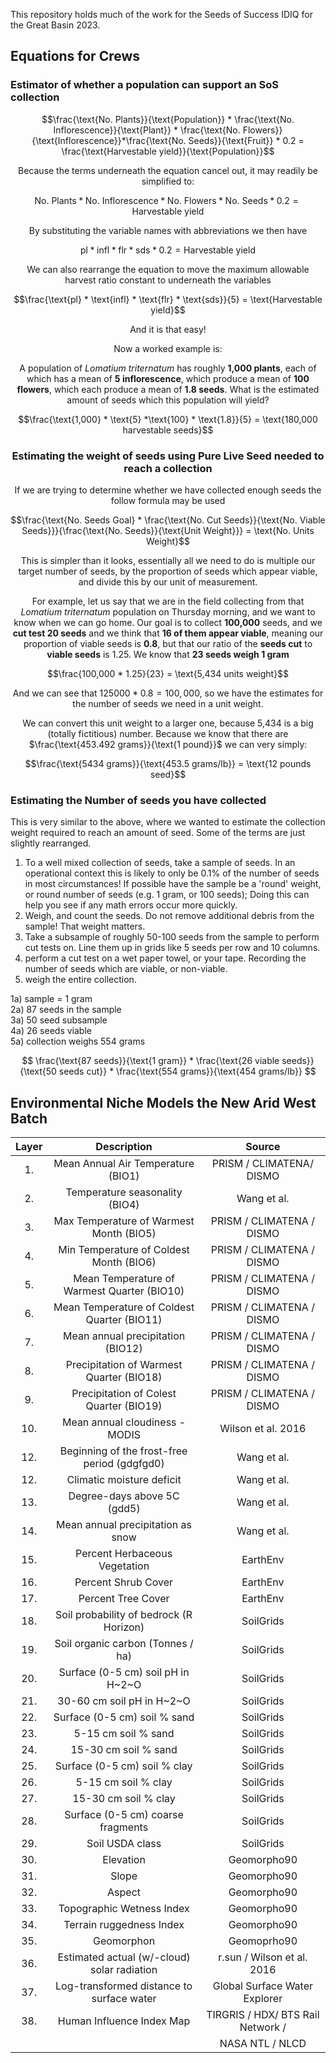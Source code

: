 This repository holds much of the work for the Seeds of Success IDIQ for the Great Basin 2023. 


## Equations for Crews

### Estimator of whether a population can support an SoS collection

<center>

$$\frac{\text{No. Plants}}{\text{Population}} * \frac{\text{No. Inflorescence}}{\text{Plant}} * \frac{\text{No. Flowers}}{\text{Inflorescence}}*\frac{\text{No. Seeds}}{\text{Fruit}} * 0.2 = \frac{\text{Harvestable yield}}{\text{Population}}$$ 

Because the terms underneath the equation cancel out, it may readily be simplified to:

$$\text{No. Plants} * \text{No. Inflorescence} *\text{No. Flowers} * \text{No. Seeds} * 0.2=\text{Harvestable yield}$$ 

By substituting the variable names with abbreviations we then have

$$\text{pl} * \text{infl} * \text{flr} * \text{sds} * 0.2 = \text{Harvestable yield}$$ 

We can also rearrange the equation to move the maximum allowable harvest ratio constant to underneath the variables

$$\frac{\text{pl} * \text{infl} * \text{flr} * \text{sds}}{5} = \text{Harvestable yield}$$ 

And it is that easy!

Now a worked example is:

A population of *Lomatium triternatum* has roughly **1,000 plants**, each of which has a mean of **5 inflorescence**, which produce a mean of **100 flowers**, which each produce a mean  of **1.8 seeds**. What is the estimated amount of seeds which this population will yield?

$$\frac{\text{1,000} * \text{5} *\text{100} * \text{1.8}}{5} = \text{180,000 harvestable seeds}$$

### Estimating the weight of seeds using Pure Live Seed needed to reach a collection

If we are trying to determine whether we have collected enough seeds the follow formula may be used

$$\frac{\text{No. Seeds Goal} * \frac{\text{No. Cut Seeds}}{\text{No. Viable Seeds}}}{\frac{\text{No. Seeds}}{\text{Unit Weight}}} = \text{No. Units Weight}$$ 

This is simpler than it looks, essentially all we need to do is multiple our target number of seeds, by the proportion of seeds which appear viable, and divide this by our unit of measurement. 

For example, let us say that we are in the field collecting from that *Lomatium triternatum* population on Thursday morning, and we want to know when we can go home. Our goal is to collect **100,000** seeds, and we **cut test 20 seeds** and we think that **16 of them appear viable**, meaning our proportion of viable seeds is **0.8**, but that our ratio of the **seeds cut** to **viable seeds** is 1.25. We know that **23 seeds weigh 1 gram**

$$\frac{100,000 * 1.25}{23} = \text{5,434 units weight}$$ 

And we can see that $125000 * 0.8 = 100,000$, so we have the estimates for the number of seeds we need in a unit weight.

We can convert this unit weight to a larger one, because 5,434 is a big (totally fictitious) number. Because we know that there are $\frac{\text{453.492 grams}}{\text{1 pound}}$ we can very simply:

$$\frac{\text{5434 grams}}{\text{453.5 grams/lb}} = \text{12 pounds seed}$$
  
</center>


### Estimating the Number of seeds you have collected

This is very similar to the above, where we wanted to estimate the collection weight required to reach an amount of seed. Some of the terms are just slightly rearranged. 

1) To a well mixed collection of seeds, take a sample of seeds. In an operational context this is likely to only be 0.1% of the number of seeds in most circumstances! If possible have the sample be a 'round' weight, or round number of seeds (e.g. 1 gram, or 100 seeds); Doing this can help you see if any math errors occur more quickly.
2) Weigh, and count the seeds. Do not remove additional debris from the sample! That weight matters.
3) Take a subsample of roughly 50-100 seeds from the sample to perform cut tests on. Line them up in grids like 5 seeds per row and 10 columns.
4) perform a cut test on a wet paper towel, or your tape. Recording the number of seeds which are viable, or non-viable.
5) weigh the entire collection.

1a) sample = 1 gram   
2a) 87 seeds in the sample   
3a) 50 seed subsample   
4a) 26 seeds viable   
5a) collection weighs 554 grams   

$$ \frac{\text{87 seeds}}{\text{1 gram}} * \frac{\text{26 viable seeds}}{\text{50 seeds cut}} * \frac{\text{554 grams}}{\text{454 grams/lb}} $$

## Environmental Niche Models the New Arid West Batch


| Layer |                       Description                       |              Source                            
| :---: | :-----------------------------------------------------: | :-----------------------------------: |  
|  1.   |              Mean Annual Air Temperature (BIO1)         |       PRISM / CLIMATENA/ DISMO        |
|  2.   |                 Temperature seasonality (BIO4)          |             Wang et al.               |
|  3.   |         Max Temperature of Warmest Month (BIO5)         |        PRISM / CLIMATENA / DISMO      |
|  4.   |         Min Temperature of Coldest Month (BIO6)         |        PRISM / CLIMATENA / DISMO      |
|  5.   |        Mean Temperature of Warmest Quarter (BIO10)      |        PRISM / CLIMATENA / DISMO      |
|  6.   |        Mean Temperature of Coldest Quarter (BIO11)      |        PRISM / CLIMATENA / DISMO      |
|  7.   |              Mean annual precipitation (BIO12)          |        PRISM / CLIMATENA / DISMO      |
|  8.   |         Precipitation of Warmest Quarter (BIO18)        |        PRISM / CLIMATENA / DISMO      |
|  9.   |        Precipitation of Colest Quarter (BIO19)          |        PRISM / CLIMATENA / DISMO      |
| 10.   |                Mean annual cloudiness - MODIS           |          Wilson et al. 2016           |
| 12.   |         Beginning of the frost-free period (gdgfgd0)    |              Wang et al.              |
| 12.   |                   Climatic moisture deficit             |              Wang et al.              |
| 13.   |                  Degree-days above 5C (gdd5)            |              Wang et al.              |
| 14.   |               Mean annual precipitation as snow         |              Wang et al.              |
| 15.   |                 Percent Herbaceous Vegetation           |               EarthEnv                |
| 16.   |                     Percent Shrub Cover                 |               EarthEnv                |
| 17.   |                      Percent Tree Cover                 |               EarthEnv                |
| 18.   |          Soil probability of bedrock (R Horizon)        |              SoilGrids                |
| 19.   |                Soil organic carbon (Tonnes / ha)        |              SoilGrids                |
| 20.   |                Surface (0-5 cm) soil pH in H~2~O        |              SoilGrids                |
| 21.   |                   30-60 cm soil pH in H~2~O             |              SoilGrids                |
| 22.   |                Surface (0-5 cm) soil % sand             |              SoilGrids                |
| 23.   |                    5-15 cm  soil % sand                 |              SoilGrids                |
| 24.   |                    15-30 cm soil % sand                 |              SoilGrids                |
| 25.   |                Surface (0-5 cm) soil % clay             |              SoilGrids                |
| 26.   |                    5-15 cm  soil % clay                 |              SoilGrids                |
| 27.   |                    15-30 cm soil % clay                 |              SoilGrids                |
| 28.   |              Surface (0-5 cm) coarse fragments          |              SoilGrids                |
| 29.   |                      Soil USDA class                    |              SoilGrids                |
| 30.   |                         Elevation                       |             Geomorpho90               |
| 31.   |                          Slope                          |             Geomorpho90               |
| 32.   |                          Aspect                         |             Geomorpho90               |
| 33.   |                 Topographic Wetness Index               |             Geomorpho90               |
| 34.   |                  Terrain ruggedness Index               |             Geomorpho90               |
| 35.   |                       Geomorphon                        |             Geomoprho90               |
| 36.   |        Estimated actual (w/-cloud) solar radiation      |      r.sun / Wilson et al. 2016       |
| 37.   |        Log-transformed distance to surface water        |     Global Surface Water Explorer     |
| 38.   |                 Human Influence Index Map               | TIRGRIS / HDX/ BTS Rail Network /     |
|       |                                                         |           NASA NTL  / NLCD            |


